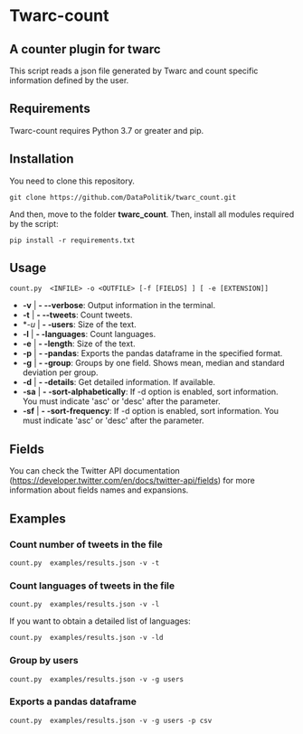 # Twarc-count
## A counter plugin for twarc

This script reads a json file generated by Twarc and count specific information defined by the user.

## Requirements

Twarc-count requires Python 3.7 or greater and pip.

## Installation

You need to clone this repository.

`git clone https://github.com/DataPolitik/twarc_count.git`

And then, move to the folder **twarc_count**. Then, install all modules required by the script:

`pip install -r requirements.txt`

## Usage

`count.py  <INFILE> -o <OUTFILE> [-f [FIELDS] ] [ -e [EXTENSION]]`

* **-v** | **- --verbose**: Output information in the terminal.
* **-t** | **- --tweets**: Count tweets.
* **-u* | **- -users**: Size of the text.
* **-l** | **- -languages**: Count languages.
* **-e** | **- -length**: Size of the text.
* **-p** | **- -pandas**: Exports the pandas dataframe in the specified format.
* **-g** | **- -group**: Groups by one field. Shows mean, median and standard deviation per group.
* **-d** | **- -details**: Get detailed information. If available.
* **-sa** | **- -sort-alphabetically**: If -d option is enabled, sort information. You must indicate 'asc' or 'desc' after the parameter.
* **-sf** | **- -sort-frequency**: If -d option is enabled, sort information. You must indicate 'asc' or 'desc' after the parameter.
 
## Fields

You can check the Twitter API documentation (https://developer.twitter.com/en/docs/twitter-api/fields) for
more information about fields names and expansions.

## Examples

### Count number of tweets in the file

`count.py  examples/results.json -v -t`

### Count languages of tweets in the file

`count.py  examples/results.json -v -l`

If you want to obtain a detailed list of languages:

`count.py  examples/results.json -v -ld`

### Group by users

`count.py  examples/results.json -v -g users`

### Exports a pandas dataframe

`count.py  examples/results.json -v -g users -p csv`



